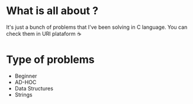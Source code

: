# What is all about ?
It's just a bunch of problems that I've been solving in C language. You can check them in URI plataform :coffee:

# Type of problems
* Beginner
* AD-HOC
* Data Structures
* Strings
